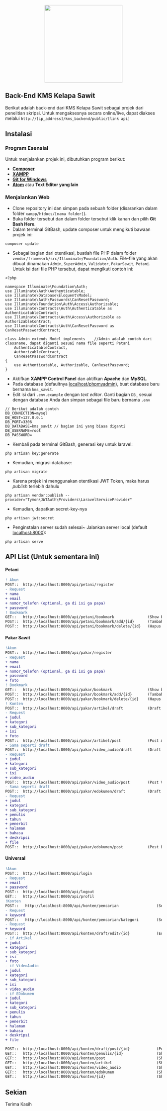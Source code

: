 <p align="center"><img src="https://thumbs.gfycat.com/CheerfulDazzlingChinchilla-size_restricted.gif" height=250px></p>


## Back-End KMS Kelapa Sawit

Berikut adalah back-end dari KMS Kelapa Sawit sebagai projek dari penelitian skripsi. Untuk mengaksesnya secara online/live, dapat diakses melalui ```http://[ip_address]/kms_backend/public/[link api]```

## Instalasi 

### Program Esensial
Untuk menjalankan projek ini, dibutuhkan program berikut:

- **[Composer](https://getcomposer.org/download/)**
- **[XAMPP](https://www.apachefriends.org/download.html)**
- **[Git for Windows](https://gitforwindows.org/)**
- **[Atom](https://atom.io/)** atau **Text Editor yang lain**

### Menjalankan Web

- Clone repository ini dan simpan pada sebuah folder (disarankan dalam folder ```xampp/htdocs/[nama folder]```).
- Buka folder tersebut dan dalam folder tersebut klik kanan dan pilih **Git Bash Here**.
- Dalam terminal GitBash, update composer untuk mengikuti bawaan projek ini:
```
composer update
```
- Sebagai bagian dari otentikasi, buatlah file PHP dalam folder ```vendor/framework/src/Illuminate/Foundation/Auth```. File-file yang akan dibuat dinamakan ```Admin```, ```SuperAdmin```, ```Validator```, ```PakarSawit```, ```Petani```. Untuk isi dari file PHP tersebut, dapat mengikuti contoh ini:
```
<?php

namespace Illuminate\Foundation\Auth;
use Illuminate\Auth\Authenticatable;
use Illuminate\Database\Eloquent\Model;
use Illuminate\Auth\Passwords\CanResetPassword;
use Illuminate\Foundation\Auth\Access\Authorizable;
use Illuminate\Contracts\Auth\Authenticatable as AuthenticatableContract;
use Illuminate\Contracts\Auth\Access\Authorizable as AuthorizableContract;
use Illuminate\Contracts\Auth\CanResetPassword as CanResetPasswordContract;

class Admin extends Model implements    //Admin adalah contoh dari classname, dapat diganti sesuai nama file seperti Petani
    AuthenticatableContract,
    AuthorizableContract,
    CanResetPasswordContract
{
    use Authenticatable, Authorizable, CanResetPassword;
}
```
- Aktifkan **XAMPP Control Panel** dan aktifkan **Apache** dan **MySQL**.
- Pada database (defaultnya [localhost/phpmyadmin](http://localhost/phpmyadmin)), buat database baru bernama `kms_sawit`.
- Edit isi dari `.env.example` dengan *text editor*. Ganti bagian `DB_` sesuai dengan database Anda dan simpan sebagai file baru bernama `.env`
```
// Berikut adalah contoh
DB_CONNECTION=mysql
DB_HOST=127.0.0.1
DB_PORT=3306
DB_DATABASE=kms_sawit // bagian ini yang biasa diganti
DB_USERNAME=root
DB_PASSWORD=
```
- Kembali pada terminal GitBash, generasi key untuk laravel:
```
php artisan key:generate
```
- Kemudian, migrasi database:
```
php artisan migrate
```
- Karena projek ini menggunakan otentikasi JWT Token, maka harus *publish* terlebih dahulu
```
php artisan vendor:publish --provider="Tymon\JWTAuth\Providers\LaravelServiceProvider"
```
- Kemudian, dapatkan secret-key-nya
```
php artisan jwt:secret
```
- Penginstalan server sudah selesai~ Jalankan server local (default [localhost:8000](http://localhost:8000/)):
```
php artisan serve
```

## API List (Untuk sementara ini)

#### Petani
```diff
! Akun
POST::  http://localhost:8000/api/petani/register
- Request
+ nama
+ email
+ nomor_telefon (optional, ga di isi ga papa)
+ password
! Bookmark
GET::   http://localhost:8000/api/petani/bookmark               (Show bookmark)
POST::  http://localhost:8000/api/petani/bookmark/add/{id}      (Tambah bookmark, id adalah id dari konten)
POST::  http://localhost:8000/api/petani/bookmark/delete/{id}   (Hapus bookmark, id adalah id dari konten)
```

#### Pakar Sawit
```diff
!Akun
POST::  http://localhost:8000/api/pakar/register
- Request
+ nama
+ email
+ nomor_telefon (optional, ga di isi ga papa)
+ password
+ foto
! Bookmark
GET::   http://localhost:8000/api/pakar/bookmark                (Show bookmark)
POST::  http://localhost:8000/api/pakar/bookmark/add/{id}       (Tambah bookmark, id adalah id dari konten)
POST::  http://localhost:8000/api/pakar/bookmark/delete/{id}    (Hapus bookmark, id adalah id dari konten)
! Konten
POST::  http://localhost:8000/api/pakar/artikel/draft           (Draft Artikel)
- Request
+ judul
+ kategori
+ sub_kategori
+ isi
+ foto
POST::  http://localhost:8000/api/pakar/artikel/post            (Post Artikel)
- Sama seperti draft
POST::  http://localhost:8000/api/pakar/video_audio/draft       (Draft Video/Audio)
- Request
+ judul
+ kategori
+ sub_kategori
+ isi
+ video_audio
POST::  http://localhost:8000/api/pakar/video_audio/post        (Post Video/Audio)
- Sama seperti draft
POST::  http://localhost:8000/api/pakar/edokumen/draft          (Draft E-Dokumen)
- Request
+ judul
+ kategori
+ sub_kategori
+ penulis
+ tahun
+ penerbit
+ halaman
+ bahasa
+ deskripsi
+ file
POST::  http://localhost:8000/api/pakar/edokumen/post           (Post E-Dokumen)
```

#### Universal
```diff
!Akun
POST::  http://localhost:8000/api/login
- Request
+ email
+ password
POST::  http://localhost:8000/api/logout
GET::   http://localhost:8000/api/profil
!Konten
POST::   http://localhost:8000/api/konten/pencarian                 (Search biasa)
- Request
+ keyword
POST::   http://localhost:8000/api/konten/pencarian/kategori        (Search kategori)
- Request
+ keyword
POST::  http://localhost:8000/api/konten/draft/edit/{id}            (Edit draft, tergantung tipe konten Artikel/Video/Edoks)
- if Artikel
+ judul
+ kategori
+ sub_kategori
+ isi
+ foto
- if VideoAudio
+ judul
+ kategori
+ sub_kategori
+ isi
+ video_audio
- if EDokumen
+ judul
+ kategori
+ sub_kategori
+ penulis
+ tahun
+ penerbit
+ halaman
+ bahasa
+ deskripsi
+ file

POST::  http://localhost:8000/api/konten/draft/post/{id}            (Post Draft, id adalah id dari konten)
GET::   http://localhost:8000/api/konten/penulis/{id}               (Show konten dari penulis, id adalah id dari penulis)
GET::   http://localhost:8000/api/konten/post                       (Show all konten posted)
GET::   http://localhost:8000/api/konten/artikel                    (Show all artikel posted)
GET::   http://localhost:8000/api/konten/video_audio                (Show all video audio posted)
GET::   http://localhost:8000/api/konten/edokumen                   (Show all edokumen posted)
GET::   http://localhost:8000/api/konten/{id}                       (Show isi konten)
```
## Sekian

Terima Kasih
